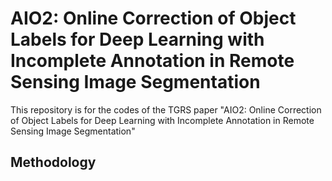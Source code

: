# AIO2: Online Correction of Object Labels for Deep Learning with Incomplete Annotation in Remote Sensing Image Segmentation

This repository is for the codes of the TGRS paper "AIO2: Online Correction of Object Labels for Deep Learning with Incomplete Annotation in Remote Sensing Image Segmentation"


## Methodology

